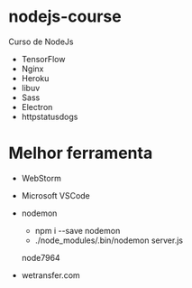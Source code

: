 # nodejs-course
Curso de NodeJs

- TensorFlow
- Nginx
- Heroku
- libuv
- Sass
- Electron
- httpstatusdogs

# Melhor ferramenta

- WebStorm
- Microsoft VSCode
- nodemon
  - npm i --save nodemon
  - ./node_modules/.bin/nodemon server.js
  
  node7964


- wetransfer.com
